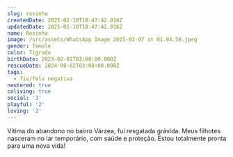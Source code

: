 ```yaml
---
slug: rosinha
createdDate: 2025-02-10T18:47:42.816Z
updatedDate: 2025-02-10T18:47:42.816Z
name: Rosinha
image: /src/assets/WhatsApp Image 2025-02-07 at 01.04.58.jpeg
gender: female
color: Tigrado
birthDate: 2023-02-01T03:00:00.000Z
rescueDate: 2024-08-02T03:00:00.000Z
tags:
  - fiv/felv negativa
neutered: true
coliving: true
social: '3'
playful: '2'
loving: '2'
---
```


Vítima do abandono no bairro Várzea, fui resgatada grávida. Meus filhotes nasceram no lar temporário, com saúde e proteção. Estou totalmente pronta para uma nova vida! 
